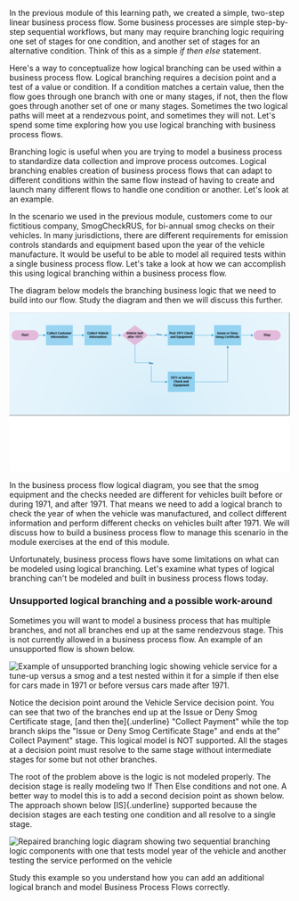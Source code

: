 In the previous module of this learning path, we created a simple, 
two-step linear business process flow. Some business processes are 
simple step-by-step sequential workflows, but many may require branching 
logic requiring one set of stages for one condition, and another set of 
stages for an alternative condition. Think of this as a simple 
*if then else* statement.

Here's a way to conceptualize how logical branching can be used within 
a business process flow. Logical branching requires a decision point 
and a test of a value or condition. If a condition matches a certain value, 
then the flow goes through one branch with one or many stages, if not, 
then the flow goes through another set of one or many stages. Sometimes the two
logical paths will meet at a rendezvous point, and sometimes they will
not. Let's spend some time exploring how you use logical branching with
business process flows.

Branching logic is useful when you are trying to model a business process 
to standardize data collection and improve process outcomes. Logical branching 
enables creation of business process flows that can adapt to different conditions 
within the same flow instead of having to create and launch many
different flows to handle one condition or another. Let's look at an example.

In the scenario we used in the previous module, customers come to our fictitious
company, SmogCheckRUS, for bi-annual smog checks on their vehicles. In
many jurisdictions, there are different requirements for emission
controls standards and equipment based upon the year of the vehicle
manufacture. It would be useful to be able to model all required
tests within a single business process flow. Let's take a look at how we
can accomplish this using logical branching within a business process
flow.

The diagram below models the branching business logic that we need to
build into our flow. Study the diagram and then we will discuss this further.

![Process flow diagram showing a simple if then](../media/1-process-flow-1.png)

In the business process flow logical diagram, you see that the smog
equipment and the checks needed are different for vehicles built before
or during 1971, and after 1971. That means we need to add a logical
branch to check the year of when the vehicle was manufactured, and collect
different information and perform different checks on vehicles built
after 1971. We will discuss how to build a business process flow to
manage this scenario in the module exercises at the end of this module.

Unfortunately, business process flows have some limitations on what can
be modeled using logical branching. Let's examine what types of
logical branching can't be modeled and built in business process flows
today.

### Unsupported logical branching and a possible work-around

Sometimes you will want to model a business process that has multiple
branches, and not all branches end up at the same rendezvous stage. This
is not currently allowed in a business process flow. An example of an
unsupported flow is shown below.

![Example of unsupported branching logic showing vehicle service for a tune-up
versus a smog and a test nested within it for a simple if then else for
cars made in 1971 or before versus cars made after
1971.](../media/2-process-flow-2-bad-branching.png)

Notice the decision point around the Vehicle Service decision point.
You can see that two of the branches end up at the Issue or Deny Smog
Certificate stage, [and then the]{.underline} "Collect Payment" while
the top branch skips the "Issue or Deny Smog Certificate Stage" and ends
at the" Collect Payment" stage. This logical model is NOT supported. All
the stages at a decision point must resolve to the same stage without
intermediate stages for some but not other branches.

The root of the problem above is the logic is not modeled properly. The
decision stage is really modeling two If Then Else conditions and not
one. A better way to model this is to add a second decision point as
shown below. The approach shown below [IS]{.underline} supported because
the decision stages are each testing one condition and all resolve to a
single stage.

![Repaired branching logic diagram showing two sequential branching
logic components with one that tests model year of the vehicle and
another testing the service performed on the
vehicle](../media/3-process-flow-3-repaired-branching.png)

Study this example so you understand how you can add an additional
logical branch and model Business Process Flows correctly.
